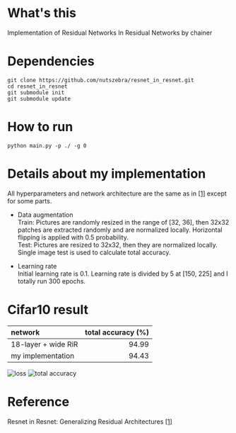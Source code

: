 # What's this
Implementation of Residual Networks In Residual Networks by chainer  

# Dependencies

    git clone https://github.com/nutszebra/resnet_in_resnet.git
    cd resnet_in_resnet
    git submodule init
    git submodule update

# How to run
    python main.py -p ./ -g 0 


# Details about my implementation
All hyperparameters and network architecture are the same as in [[1]][Paper] except for some parts.  
* Data augmentation  
Train: Pictures are randomly resized in the range of [32, 36], then 32x32 patches are extracted randomly and are normalized locally. Horizontal flipping is applied with 0.5 probability.  
Test: Pictures are resized to 32x32, then they are normalized locally. Single image test is used to calculate total accuracy.  

* Learning rate  
Initial learning rate is 0.1. Learning rate is divided by 5 at [150, 225] and I totally run 300 epochs.


# Cifar10 result

| network              | total accuracy (%) |
|:---------------------|-------------------:|
| 18-layer + wide RiR  | 94.99              |
| my implementation    | 94.43               |

<img src="https://github.com/nutszebra/resnet_in_resnet/blob/master/loss.jpg" alt="loss" title="loss">
<img src="https://github.com/nutszebra/resnet_in_resnet/blob/master/accuracy.jpg" alt="total accuracy" title="total accuracy">


# Reference
Resnet in Resnet: Generalizing Residual Architectures [[1]][Paper]

[paper]: https://arxiv.org/abs/1603.08029 "Paper"
